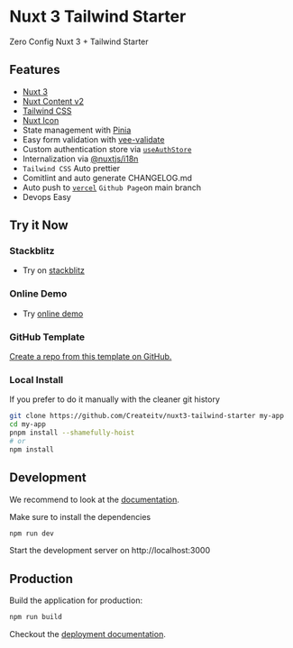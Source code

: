 # Nuxt 3 Tailwind Starter

Zero Config Nuxt 3 + Tailwind Starter

## Features
- [Nuxt 3](https://v3.nuxtjs.org/)
- [Nuxt Content v2](https://content.nuxtjs.org/)
- [Tailwind CSS](https://tailwindcss.com/)
- [Nuxt Icon](https://github.com/nuxt-modules/icon)
- State management with [Pinia](https://pinia.vuejs.org/)
- Easy form validation with [vee-validate](https://vee-validate.logaretm.com/v4/)
- Custom authentication store via [`useAuthStore`](./stores/auth.ts)
- Internalization via [@nuxtjs/i18n](https://v8.i18n.nuxtjs.org/)
- `Tailwind CSS` Auto prettier
- Comitlint and auto generate CHANGELOG.md
- Auto push to [`vercel`](https://vercel.com/) `Github Page`on  main branch
- Devops Easy
## Try it Now

### Stackblitz

- Try on [stackblitz](https://stackblitz.com/github/Createitv/nuxt3-tailwind-starter/tree/main)

### Online Demo

- Try [online demo](https://nuxt3-tailwind-start.vercel.app/)

### GitHub Template

[Create a repo from this template on GitHub.](https://github.com/Createitv/nuxt3-tailwind-starter/generate)

### Local Install

If you prefer to do it manually with the cleaner git history

```bash
git clone https://github.com/Createitv/nuxt3-tailwind-starter my-app
cd my-app
pnpm install --shamefully-hoist
# or
npm install 
```

## Development

We recommend to look at the [documentation](https://v3.nuxtjs.org).

Make sure to install the dependencies

```bash
npm run dev
```

Start the development server on http://localhost:3000

## Production

Build the application for production:

```bash
npm run build
```

Checkout the [deployment documentation](https://v3.nuxtjs.org/docs/deployment).
